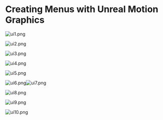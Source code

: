 # Creating Menus with Unreal Motion Graphics

<p><img src="https://vertexschool.instructure.com/courses/288/files/17127/preview?verifier=WzKg9zj4Sk3JlgbUP0l0YPJjolZeUW3fATpjxKfb" alt="ui1.png" data-api-endpoint="https://vertexschool.instructure.com/api/v1/courses/288/files/17127" data-api-returntype="File"></p>
<p><img src="https://vertexschool.instructure.com/courses/288/files/17128/preview?verifier=FarERFgALq4t2eycSN2vlOKvRacS91j5XcWiaw6Q" alt="ui2.png" data-api-endpoint="https://vertexschool.instructure.com/api/v1/courses/288/files/17128" data-api-returntype="File"></p>
<p><img src="https://vertexschool.instructure.com/courses/288/files/17129/preview?verifier=k5qRcl22HkQorJmU3JLUhTVMy74oa9HymxtGICaR" alt="ui3.png" data-api-endpoint="https://vertexschool.instructure.com/api/v1/courses/288/files/17129" data-api-returntype="File"></p>
<p><img src="https://vertexschool.instructure.com/courses/288/files/17130/preview?verifier=8PjpLLhlHFr5Z55Qf5JcOYVPLjfyX2zwwNIOIW7l" alt="ui4.png" data-api-endpoint="https://vertexschool.instructure.com/api/v1/courses/288/files/17130" data-api-returntype="File"></p>
<p><img src="https://vertexschool.instructure.com/courses/288/files/17131/preview?verifier=2MHuuYGeeeimkwRiSdAVsB8gWSrHCpmMlpcaR4sN" alt="ui5.png" data-api-endpoint="https://vertexschool.instructure.com/api/v1/courses/288/files/17131" data-api-returntype="File"></p>
<p><img src="https://vertexschool.instructure.com/courses/288/files/17132/preview?verifier=he7tM3fXQZCEkXHJXxVxD9UDAh8njrmBL0APkiZE" alt="ui6.png" data-api-endpoint="https://vertexschool.instructure.com/api/v1/courses/288/files/17132" data-api-returntype="File"><img src="https://vertexschool.instructure.com/courses/288/files/17133/preview?verifier=1XEz07DiS0S7Zzm5HVjPBcsC0rhfAvamWmo6MA2o" alt="ui7.png" data-api-endpoint="https://vertexschool.instructure.com/api/v1/courses/288/files/17133" data-api-returntype="File"></p>
<p><img src="https://vertexschool.instructure.com/courses/288/files/17134/preview?verifier=ZXHJAjb6Ctp0whbWVI3R2K5mQCjAOMFK0vQQbXPz" alt="ui8.png" data-api-endpoint="https://vertexschool.instructure.com/api/v1/courses/288/files/17134" data-api-returntype="File"></p>
<p><img src="https://vertexschool.instructure.com/courses/288/files/17135/preview?verifier=BDNVBJ96ojsttKtptmo96KJdhG3Jmy0GJnoAOqcT" alt="ui9.png" data-api-endpoint="https://vertexschool.instructure.com/api/v1/courses/288/files/17135" data-api-returntype="File"></p>
<p><img src="https://vertexschool.instructure.com/courses/288/files/17136/preview?verifier=Ct5VjrW3H1KbS4QQYPGF7sbIj0DGUMZaM6KaaFhR" alt="ui10.png" data-api-endpoint="https://vertexschool.instructure.com/api/v1/courses/288/files/17136" data-api-returntype="File"></p>
<p>&nbsp;</p>